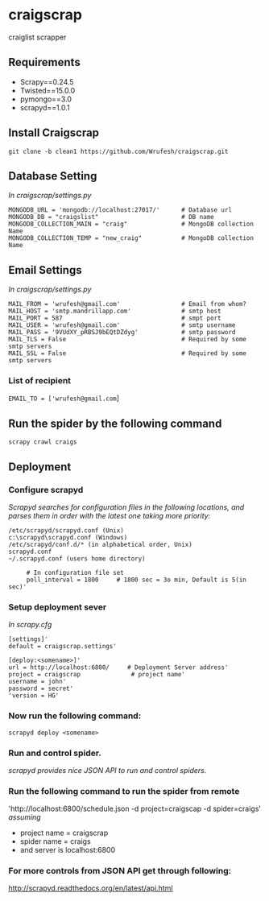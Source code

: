 # craigscrap  
craiglist scrapper  

## Requirements  
* Scrapy==0.24.5  
* Twisted==15.0.0  
* pymongo==3.0  
* scrapyd==1.0.1  

## Install Craigscrap  
`git clone -b clean1 https://github.com/Wrufesh/craigscrap.git`  

## Database Setting  
*In craigscrap/settings.py*  
```
MONGODB_URL = 'mongodb://localhost:27017/'      # Database url  
MONGODB_DB = "craigslist"                       # DB name  
MONGODB_COLLECTION_MAIN = "craig"               # MongoDB collection Name  
MONGODB_COLLECTION_TEMP = "new_craig"           # MongoDB collection Name  
```
## Email Settings  
*In craigscrap/settings.py*  
```
MAIL_FROM = 'wrufesh@gmail.com'                 # Email from whom?  
MAIL_HOST = 'smtp.mandrillapp.com'              # smtp host  
MAIL_PORT = 587                                 # smpt port  
MAIL_USER = 'wrufesh@gmail.com'                 # smtp username  
MAIL_PASS = '9VUdXY_pRBSJ9bEQtDZdyg'            # smtp password  
MAIL_TLS = False                                # Required by some smtp servers  
MAIL_SSL = False                                # Required by some smtp servers  
```
### List of recipient  
`EMAIL_TO = ['wrufesh@gmail.com`]  

## Run the spider by the following command  
`scrapy crawl craigs`  

## Deployment  
### Configure scrapyd  
  *Scrapyd searches for configuration files in the following locations, and parses them in order with the latest one taking more priority:*
```
/etc/scrapyd/scrapyd.conf (Unix)  
c:\scrapyd\scrapyd.conf (Windows)  
/etc/scrapyd/conf.d/* (in alphabetical order, Unix)  
scrapyd.conf  
~/.scrapyd.conf (users home directory)  

     # In configuration file set  
     poll_interval = 1800     # 1800 sec = 3o min, Default is 5(in sec)' 
```

### Setup deployment sever  
  *In scrapy.cfg*  
  ```
  [settings]' 
  default = craigscrap.settings'  
  
  [deploy:<somename>]'  
  url = http://localhost:6800/     # Deployment Server address'  
  project = craigscrap              # project name'  
  username = john'  
  password = secret'  
  'version = HG'  
  ```
### Now run the following command:  
  `scrapyd deploy <somename>`  
  
### Run and control spider. 
  *scrapyd provides nice JSON API to run and control spiders.*  
  
### Run the following command to run the spider from remote  
'http://localhost:6800/schedule.json -d project=craigscap -d spider=craigs'  
*assuming*  
* project name = craigscrap  
* spider name = craigs  
* and server is localhost:6800  

###  For more controls from JSON API get through following:  
http://scrapyd.readthedocs.org/en/latest/api.html  






